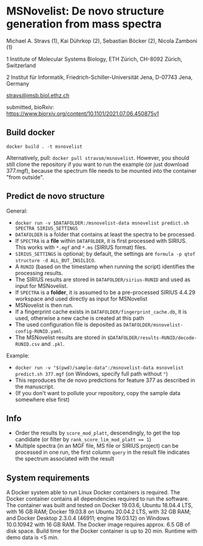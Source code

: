 # MSNovelist: De novo structure generation from mass spectra
Michael A. Stravs (1), Kai Dührkop (2), Sebastian Böcker (2), Nicola Zamboni (1)

1 Institute of Molecular Systems Biology, ETH Zürich, CH-8092 Zürich, Switzerland

2 Institut für Informatik, Friedrich-Schiller-Universität Jena, D-07743 Jena, Germany

stravs@imsb.biol.ethz.ch

submitted, bioRxiv: https://www.biorxiv.org/content/10.1101/2021.07.06.450875v1

## Build docker

`docker build . -t msnovelist`

Alternatively, pull: `docker pull stravsm/msnovelist`. However, you should still clone the repository if you want to run the example (or just download 377.mgf), because the spectrum file needs to be mounted into the container "from outside". 

## Predict de novo structure

General:

* `docker run -v $DATAFOLDER:/msnovelist-data msnovelist predict.sh SPECTRA SIRIUS_SETTINGS`
* `DATAFOLDER` is a folder that contains at least the spectra to be processed.
* If `SPECTRA` is a **file** within `DATAFOLDER`, it is first processed with SIRIUS. This works with `*.mgf` and `*.ms` (SIRIUS format) files.
* `SIRIUS_SETTINGS` is optional; by default, the settings are `formula -p qtof structure -d ALL_BUT_INSILICO`.
* A `RUNID` (based on the timestamp when running the script) identifies the processing results.
* The SIRIUS results are stored in `DATAFOLDER/sirius-RUNID` and used as input for MSNovelist.
* If `SPECTRA` is a **folder**, it is assumed to be a pre-processed SIRIUS 4.4.29 workspace and used directly as input for MSNovelist
* MSNovelist is then run. 
* If a fingerprint cache exists in `DATAFOLDER/fingerprint_cache.db`, it is used, otherwise a new cache is created at this path
* The used configuration file is deposited as `DATAFOLDER/msnovelist-config-RUNID.yaml`.
* The MSNovelist results are stored in `$DATAFOLDER/results-RUNID/decode-RUNID.csv` and `.pkl`.


Example:
* `docker run -v "$(pwd)/sample-data":/msnovelist-data msnovelist predict.sh 377.mgf` (on Windows, specify full path without `"`)
* This reproduces the de novo predictions for feature 377 as described in the manuscript.
* (If you don't want to pollute your repository, copy the sample data somewhere else first)

## Info

* Order the results by `score_mod_platt`, descendingly, to get the top candidate (or filter by `rank_score_lim_mod_platt == 1`)
* Multiple spectra (in an MGF file, MS file or SIRIUS project) can be processed in one run, the first column `query` in the result file indicates the spectrum associated with the result

## System requirements

A Docker system able to run Linux Docker containers is required. The Docker container contains all dependencies required to run the software. The container was built and tested on Docker 19.03.6, Ubuntu 18.04.4 LTS, with 16 GB RAM; Docker 19.03.8 on Ubuntu 20.04.2 LTS, with 32 GB RAM; and Docker Desktop 2.3.0.4 (46911; engine 19.03.12) on Windows 10.0.10942 with 16 GB RAM. The Docker image requires approx. 6.5 GB of disk space. Build time for the Docker container is up to 20 min. Runtime with demo data is <5 min. 



 
